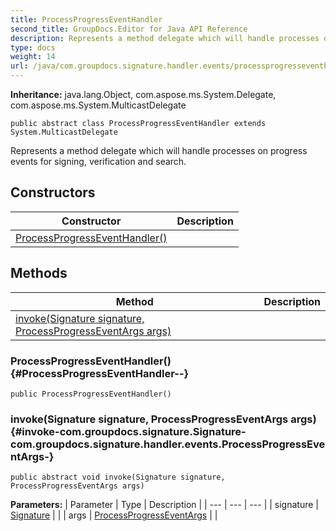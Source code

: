```yaml
---
title: ProcessProgressEventHandler
second_title: GroupDocs.Editor for Java API Reference
description: Represents a method delegate which will handle processes on progress events for signing verification and search.
type: docs
weight: 14
url: /java/com.groupdocs.signature.handler.events/processprogresseventhandler/
---
```

**Inheritance:**
java.lang.Object, com.aspose.ms.System.Delegate, com.aspose.ms.System.MulticastDelegate
```
public abstract class ProcessProgressEventHandler extends System.MulticastDelegate
```

Represents a method delegate which will handle processes on progress events for signing, verification and search.
## Constructors

| Constructor | Description |
| --- | --- |
| [ProcessProgressEventHandler()](#ProcessProgressEventHandler--) |  |
## Methods

| Method | Description |
| --- | --- |
| [invoke(Signature signature, ProcessProgressEventArgs args)](#invoke-com.groupdocs.signature.Signature-com.groupdocs.signature.handler.events.ProcessProgressEventArgs-) |  |
### ProcessProgressEventHandler() {#ProcessProgressEventHandler--}
```
public ProcessProgressEventHandler()
```


### invoke(Signature signature, ProcessProgressEventArgs args) {#invoke-com.groupdocs.signature.Signature-com.groupdocs.signature.handler.events.ProcessProgressEventArgs-}
```
public abstract void invoke(Signature signature, ProcessProgressEventArgs args)
```




**Parameters:**
| Parameter | Type | Description |
| --- | --- | --- |
| signature | [Signature](../../com.groupdocs.signature/signature) |  |
| args | [ProcessProgressEventArgs](../../com.groupdocs.signature.handler.events/processprogresseventargs) |  |

